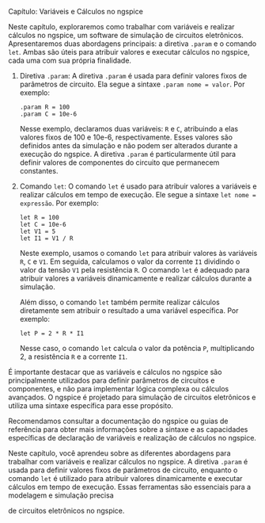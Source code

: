 Capítulo: Variáveis e Cálculos no ngspice

Neste capítulo, exploraremos como trabalhar com variáveis e realizar cálculos no ngspice, um software de simulação de circuitos eletrônicos. Apresentaremos duas abordagens principais: a diretiva `.param` e o comando `let`. Ambas são úteis para atribuir valores e executar cálculos no ngspice, cada uma com sua própria finalidade.

1. Diretiva `.param`:
   A diretiva `.param` é usada para definir valores fixos de parâmetros de circuito. Ela segue a sintaxe `.param nome = valor`. Por exemplo:

   ```
   .param R = 100
   .param C = 10e-6
   ```

   Nesse exemplo, declaramos duas variáveis: `R` e `C`, atribuindo a elas valores fixos de 100 e 10e-6, respectivamente. Esses valores são definidos antes da simulação e não podem ser alterados durante a execução do ngspice. A diretiva `.param` é particularmente útil para definir valores de componentes do circuito que permanecem constantes.

2. Comando `let`:
   O comando `let` é usado para atribuir valores a variáveis e realizar cálculos em tempo de execução. Ele segue a sintaxe `let nome = expressão`. Por exemplo:

   ```
   let R = 100
   let C = 10e-6
   let V1 = 5
   let I1 = V1 / R
   ```

   Neste exemplo, usamos o comando `let` para atribuir valores às variáveis `R`, `C` e `V1`. Em seguida, calculamos o valor da corrente `I1` dividindo o valor da tensão `V1` pela resistência `R`. O comando `let` é adequado para atribuir valores a variáveis dinamicamente e realizar cálculos durante a simulação.

   Além disso, o comando `let` também permite realizar cálculos diretamente sem atribuir o resultado a uma variável específica. Por exemplo:

   ```
   let P = 2 * R * I1
   ```

   Nesse caso, o comando `let` calcula o valor da potência `P`, multiplicando 2, a resistência `R` e a corrente `I1`.

É importante destacar que as variáveis e cálculos no ngspice são principalmente utilizados para definir parâmetros de circuitos e componentes, e não para implementar lógica complexa ou cálculos avançados. O ngspice é projetado para simulação de circuitos eletrônicos e utiliza uma sintaxe específica para esse propósito.

Recomendamos consultar a documentação do ngspice ou guias de referência para obter mais informações sobre a sintaxe e as capacidades específicas de declaração de variáveis e realização de cálculos no ngspice.

Neste capítulo, você aprendeu sobre as diferentes abordagens para trabalhar com variáveis e realizar cálculos no ngspice. A diretiva `.param` é usada para definir valores fixos de parâmetros de circuito, enquanto o comando `let` é utilizado para atribuir valores dinamicamente e executar cálculos em tempo de execução. Essas ferramentas são essenciais para a modelagem e simulação precisa

 de circuitos eletrônicos no ngspice.
